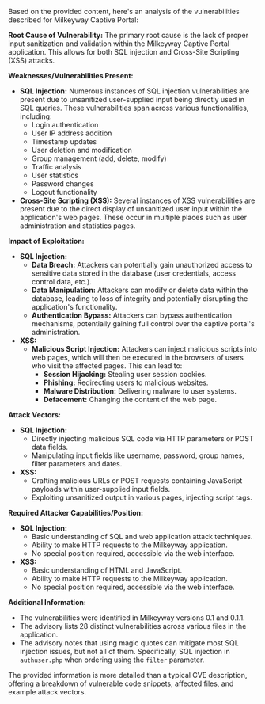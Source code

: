 Based on the provided content, here's an analysis of the vulnerabilities described for Milkeyway Captive Portal:

**Root Cause of Vulnerability:**
The primary root cause is the lack of proper input sanitization and validation within the Milkeyway Captive Portal application. This allows for both SQL injection and Cross-Site Scripting (XSS) attacks.

**Weaknesses/Vulnerabilities Present:**
*   **SQL Injection:** Numerous instances of SQL injection vulnerabilities are present due to unsanitized user-supplied input being directly used in SQL queries. These vulnerabilities span across various functionalities, including:
    *   Login authentication
    *   User IP address addition
    *   Timestamp updates
    *   User deletion and modification
    *   Group management (add, delete, modify)
    *   Traffic analysis
    *   User statistics
    *   Password changes
    *   Logout functionality
*   **Cross-Site Scripting (XSS):** Several instances of XSS vulnerabilities are present due to the direct display of unsanitized user input within the application's web pages. These occur in multiple places such as user administration and statistics pages.

**Impact of Exploitation:**
*   **SQL Injection:**
    *   **Data Breach:** Attackers can potentially gain unauthorized access to sensitive data stored in the database (user credentials, access control data, etc.).
    *   **Data Manipulation:** Attackers can modify or delete data within the database, leading to loss of integrity and potentially disrupting the application's functionality.
    *   **Authentication Bypass:** Attackers can bypass authentication mechanisms, potentially gaining full control over the captive portal's administration.
*   **XSS:**
    *   **Malicious Script Injection:** Attackers can inject malicious scripts into web pages, which will then be executed in the browsers of users who visit the affected pages. This can lead to:
        *   **Session Hijacking:** Stealing user session cookies.
        *   **Phishing:** Redirecting users to malicious websites.
        *   **Malware Distribution:** Delivering malware to user systems.
        *   **Defacement:** Changing the content of the web page.

**Attack Vectors:**
*   **SQL Injection:**
    *   Directly injecting malicious SQL code via HTTP parameters or POST data fields.
    *   Manipulating input fields like username, password, group names, filter parameters and dates.
*   **XSS:**
    *   Crafting malicious URLs or POST requests containing JavaScript payloads within user-supplied input fields.
    *   Exploiting unsanitized output in various pages, injecting script tags.

**Required Attacker Capabilities/Position:**
*   **SQL Injection:**
    *   Basic understanding of SQL and web application attack techniques.
    *   Ability to make HTTP requests to the Milkeyway application.
    *   No special position required, accessible via the web interface.
*   **XSS:**
    *   Basic understanding of HTML and JavaScript.
    *   Ability to make HTTP requests to the Milkeyway application.
    *   No special position required, accessible via the web interface.

**Additional Information:**
*   The vulnerabilities were identified in Milkeyway versions 0.1 and 0.1.1.
*   The advisory lists 28 distinct vulnerabilities across various files in the application.
*   The advisory notes that using magic quotes can mitigate most SQL injection issues, but not all of them. Specifically, SQL injection in `authuser.php` when ordering using the `filter` parameter.

The provided information is more detailed than a typical CVE description, offering a breakdown of vulnerable code snippets, affected files, and example attack vectors.
